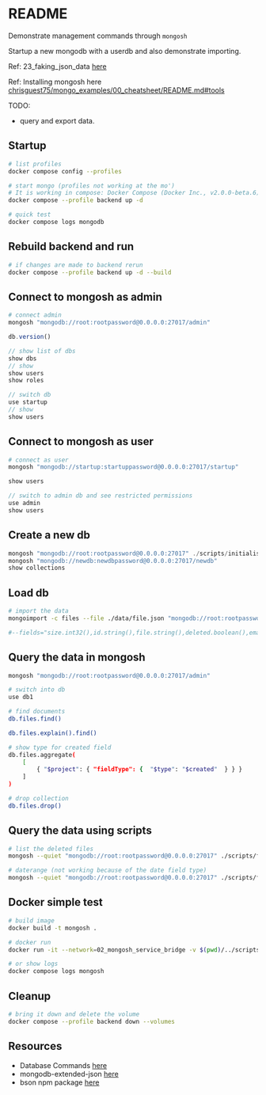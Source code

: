 # README

Demonstrate management commands through `mongosh`  

Startup a new mongodb with a userdb and also demonstrate importing.  

Ref: 23_faking_json_data [here](https://github.com/chrisguest75/typescript_examples/tree/master/23_faking_json_data)  

Ref: Installing mongosh here [chrisguest75/mongo_examples/00_cheatsheet/README.md#tools](https://github.com/chrisguest75/mongo_examples/blob/main/00_cheatsheet/README.md#tools)  

TODO:  

* query and export data.  

## Startup

```sh
# list profiles
docker compose config --profiles

# start mongo (profiles not working at the mo')
# It is working in compose: Docker Compose (Docker Inc., v2.0.0-beta.6) - Docker Desktop 3.5.2
docker compose --profile backend up -d 

# quick test
docker compose logs mongodb          
```

## Rebuild backend and run

```sh
# if changes are made to backend rerun
docker compose --profile backend up -d --build
```

## Connect to mongosh as admin

```sh
# connect admin
mongosh "mongodb://root:rootpassword@0.0.0.0:27017/admin"
```

```js
db.version()

// show list of dbs
show dbs
// show 
show users
show roles

// switch db
use startup
// show 
show users
```

## Connect to mongosh as user

```sh
# connect as user
mongosh "mongodb://startup:startuppassword@0.0.0.0:27017/startup"
```

```js
show users

// switch to admin db and see restricted permissions
use admin
show users
```

## Create a new db

```js
mongosh "mongodb://root:rootpassword@0.0.0.0:27017" ./scripts/initialise_db.js
mongosh "mongodb://newdb:newdbpassword@0.0.0.0:27017/newdb"    
show collections
```

## Load db

```sh
# import the data
mongoimport -c files --file ./data/file.json "mongodb://root:rootpassword@0.0.0.0:27017/db1" --authenticationDatabase admin -vvv 

#--fields="size.int32(),id.string(),file.string(),deleted.boolean(),email.string(),name.string(),created.date(2021-11-05T06:32:52.474Z),updateed.date(2021-11-05T06:32:52.474Z)"
```

## Query the data in mongosh

```sh
mongosh "mongodb://root:rootpassword@0.0.0.0:27017/admin"

# switch into db
use db1 

# find documents
db.files.find()

db.files.explain().find()

# show type for created field
db.files.aggregate( 
    [ 
        { "$project": { "fieldType": {  "$type": "$created"  } } } 
    ]
)

# drop collection
db.files.drop()
```

## Query the data using scripts

```sh
# list the deleted files
mongosh --quiet "mongodb://root:rootpassword@0.0.0.0:27017" ./scripts/find_deleted_files.js | jq .

# daterange (not working because of the date field type)
mongosh --quiet "mongodb://root:rootpassword@0.0.0.0:27017" ./scripts/find_daterange_files.js | jq .
```

## Docker simple test

```sh
# build image
docker build -t mongosh . 

# docker run
docker run -it --network=02_mongosh_service_bridge -v $(pwd)/../scripts:/scripts mongosh "mongodb://root:rootpassword@mongodb:27017" /scripts/find_daterange_files.js

# or show logs 
docker compose logs mongosh
```

## Cleanup

```sh
# bring it down and delete the volume
docker compose --profile backend down --volumes
```

## Resources

* Database Commands [here](https://docs.mongodb.com/manual/reference/command/)  
* mongodb-extended-json [here](https://www.mongodb.com/docs/manual/reference/mongodb-extended-json/)  
* bson npm package [here](https://www.npmjs.com/package/bson)  